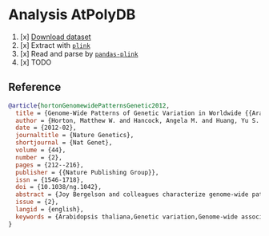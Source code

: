 Analysis AtPolyDB
=================

1. [x] [Download dataset](https://easygwas.ethz.ch/down/dataset/download/1/)
2. [x] Extract with [`plink`](https://www.cog-genomics.org/plink2)
3. [x] Read and parse by [`pandas-plink`](https://github.com/limix/pandas-plink)
4. [x] TODO

## Reference
```bibtex
@article{hortonGenomewidePatternsGenetic2012,
  title = {Genome-Wide Patterns of Genetic Variation in Worldwide {{Arabidopsis}} Thaliana Accessions from the {{RegMap}} Panel},
  author = {Horton, Matthew W. and Hancock, Angela M. and Huang, Yu S. and Toomajian, Christopher and Atwell, Susanna and Auton, Adam and Muliyati, N. Wayan and Platt, Alexander and Sperone, F. Gianluca and Vilhj\'almsson, Bjarni J. and Nordborg, Magnus and Borevitz, Justin O. and Bergelson, Joy},
  date = {2012-02},
  journaltitle = {Nature Genetics},
  shortjournal = {Nat Genet},
  volume = {44},
  number = {2},
  pages = {212--216},
  publisher = {{Nature Publishing Group}},
  issn = {1546-1718},
  doi = {10.1038/ng.1042},
  abstract = {Joy Bergelson and colleagues characterize genome-wide patterns of genetic variation in a collection of 1,307 worldwide Arabidopsis thaliana accessions from the Regional Mapping (RegMap) panel, a publicly available genomic resource that includes large regional panels. They characterize signatures of selection and patterns of recombination and identify an enrichment of hotspots in intergenic regions and in repetitive DNA.},
  issue = {2},
  langid = {english},
  keywords = {Arabidopsis thaliana,Genetic variation,Genome-wide association studies}
}
```
